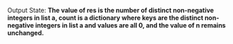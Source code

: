 Output State: **The value of res is the number of distinct non-negative integers in list a, count is a dictionary where keys are the distinct non-negative integers in list a and values are all 0, and the value of n remains unchanged.**